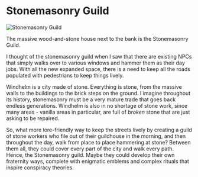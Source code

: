 # Stonemasonry Guild

![](/windhelm/pics/stonemasonry.png?raw=true "Stonemasonry Guild")

The massive wood-and-stone house next to the bank is the Stonemasonry Guild.

I thought of the stonemasonry guild when I saw that there are existing NPCs that simply walks over to various windows and hammer them as their day jobs. With all the new expanded space, there is a need to keep all the roads populated with pedestrians to keep things lively.

Windhelm is a city made of stone. Everything is stone, from the massive walls to the buildings to the brick steps on the ground. I imagine throughout its history, stonemasonry must be a very mature trade that goes back endless generations. Windhelm is also in no shortage of stone work, since many areas - vanilla areas in particular, are full of _broken_ stone that are just asking to be repaired.

So, what more lore-friendly way to keep the streets lively by creating a guild of stone workers who file out of their guildhouse in the morning, and then throughout the day, walk from place to place hammering at stone? Between them all, they could cover every part of the city and walk every path. Hence, the Stonemasonry guild. Maybe they could develop their own fraternity ways, complete with enigmatic emblems and complex rituals that inspire conspiracy theories.
